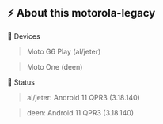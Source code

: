 ## ⚡ About this motorola-legacy

📱 Devices

> Moto G6 Play (al/jeter)

> Moto One (deen)

🔄 Status

> al/jeter: Android 11 QPR3 (3.18.140)

> deen: Android 11 QPR3 (3.18.140)
